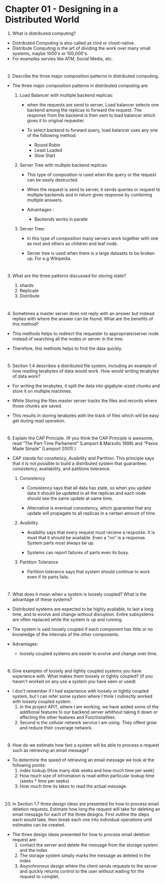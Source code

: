 # Chapter 01 - Designing in a Distributed World

1. What is distributed computing?
   
* Distributed Computing is also called as clod or cloud-native.
* Distribute Computing is the art of dividing the work over many small systems, maybe 1000's or 100,000's.
* For examples servies like ATM, Social Media, etc.
#
2. Describe the three major composition patterns in distributed computing.

* The three major composition patterns in distributed computing are: 
    1. Load Balancer with multiple backend replicas:
            
        * when the requests are send to server, Load balancer selects  one backend among the replicas to forward the request. The response from the backend is then sent to load balancer which gives it to original requester.

        * To select backend to forward query, load balancer uses any one of the following method:

            - Round Robin
            - Least Loaded
            - Slow Start

    2. Server Tree with multiple backend replicas:
        * This type of composition is used when the query or the request can be easily destructed.

        * When the request is send to server, it sends queries or request to multiple backends and in return gives response by combining multiple answers.

        * Advantages : 
            - Backends works in paralle

    3. Server Tree:
        * In this type of composition many servers work together with one as root and others as children and leaf node.

        * Server tree is used when there is a large datasets to be broken up. For e.g Wikipedia
#
3. What are the three patterns discussed for storing state?
    
    1. shards
    2. Replicate 
    3. Distribute
#
4. Sometimes a master server does not reply with an answer but instead replies with where the answer can be found. What are the benefits of this method?

* This methods helps to redirect the requester to appropriate/server node instead of searching all the nodes or server in the tree.

* Therefore, this methods helps to find the data quickly.
#

5. Section 1.4 describes a distributed file system, including an example of how reading terabytes of data would work. How would writing terabytes of data work?
* For writing the terabytes, it split the data into gigabyte-sized chunks and store it on multiple machines.

* While Storing the files master server tracks the files and records where those chunks are saved.

* This results in storing terabytes with the track of files which will be easy get during read operation.
#

6. Explain the CAP Principle. (If you think the CAP Principle is awesome, read “The Part-Time Parliament” (Lamport & Marzullo 1998) and “Paxos Made Simple” (Lamport 2001).)

* CAP stands for consitency, Avaibility and Partition. This principle says that it is not possible to build a distributed system that guarantees consistency, availability, and patitions tolerance.
    1.  Consistency
        
        * Consistency says that all data has state, so when you update data it should be updated in all the replicas and each node should see the same update at same time.

        * Alternative is eventual consistency, which  guarantee that any update will propagate to all replicas in a certain amount of time.  
    
    2.  Avaibility
        
        * Avaibility says that every request must recieve a response. It is must that it should be available. Even a "no" is a response. System parts must always be up.

        * Systems can report failures of parts even its busy. 
    
    3. Partition Tolerance

        * Partition tolerance says that system should continue to work even if its parts fails.
 
#

7. What does it mean when a system is loosely coupled? What is the advantage of these systems?

* Distributed systems are expected to be highly available, to last a long time, and to evolve and change without disruption. Entire subsystems are often replaced while the system is up and running. 

* The system is said loosely coupled if each component has little or no knowledge of the internals of the other components.

* Advantages:
    * loosely coupled systems are easier to evolve
and change over time.
#

8. Give examples of loosely and tightly coupled systems you have experience with. What makes them loosely or tightly coupled? (if you haven't worked on any use a system you have seen or used)

* I don't remember if I had experience with loosely or tightly coupled system, but I can refer some system where I think I indirectly worked with loosely coupled system.
    1. In the project APIT, where I am working, we have added some of the additional features to our backend server whithout taking it down or affecting the other features and Functionalities. 
    2. Second is the cellular network service I am using. They offent grow and reduce their coverage network. 
#

9. How do we estimate how fast a system will be able to process a request such as retrieving an email message?
* To determine the speed of retrieving an email message we look at the following points:
    1. index lookup (How many disk seeks and how much time per seek)
    2. How much size of infromation is read within particular lookup time (seeks * time per seeks)
    3. How much time its takes to read the actual message.
#

10. In Section 1.7 three design ideas are presented for how to process email deletion requests. Estimate how long the request will take for deleting an email message for each of the three designs. First outline the steps each would take, then break each one into individual operations until estimates can be created.
    
* The three design ideas presented for how to process email deletion request are:
    1. contact the server and delete the message from the storage system and the index
    2. The storage system simply marks the message as deleted in the index
    3. Asynchronous design where the client sends requests to the server and quickly returns control to the user without waiting for the request to complet.
